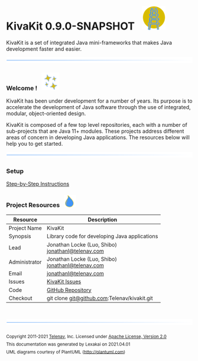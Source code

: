 # KivaKit 0.9.0-SNAPSHOT &nbsp;&nbsp;![](images/kivakit-64.png)

KivaKit is a set of integrated Java mini-frameworks that makes Java development faster and easier.

![](images/horizontal-line.png)

[//]: # (start-user-text)

### Welcome <a name = "welcome"></a>! &nbsp; ![](images/stars-48.png)

KivaKit has been under development for a number of years. Its purpose is to accelerate the
development of Java software through the use of integrated, modular, object-oriented design.

KivaKit is composed of a few top level repositories, each with a number of sub-projects
that are Java 11+ modules. These projects address different areas of concern in developing
Java applications. The resources below will help you to get started.

![](images/horizontal-line.png)

### Setup

[Step-by-Step Instructions](https://github.com/Telenav/kivakit/blob/master/documentation/overview/setup.md)

### Project Resources <a name = "project-resources"></a> &nbsp; ![](images/water-32.png)

| Resource     |     Description                   |
|--------------|-----------------------------------|
| Project Name | KivaKit |
| Synopsis | Library code for developing Java applications |
| Lead | Jonathan Locke (Luo, Shibo) <br/> [jonathanl@telenav.com](mailto:jonathanl@telenav.com) |
| Administrator | Jonathan Locke (Luo, Shibo) <br/> [jonathanl@telenav.com](mailto:jonathanl@telenav.com) |
| Email | [jonathanl@telenav.com](mailto:jonathanl@telenav.com) |
| Issues | [KivaKit Issues](https://github.com/Telenav/kivakit/issues) |
| Code | [GitHub Repository](https://github.com/Telenav/kivakit) |
| Checkout | git clone git@github.com:Telenav/kivakit.git |

<br/>


[//]: # (end-user-text)

![](images/horizontal-line.png)

<sub>Copyright 2011-2021 [Telenav](http://telenav.com), Inc. Licensed under [Apache License, Version 2.0](LICENSE)</sub>  
<sub>This documentation was generated by Lexakai on 2021.04.01</sub>    
<sub>UML diagrams courtesy of PlantUML (http://plantuml.com)</sub>
